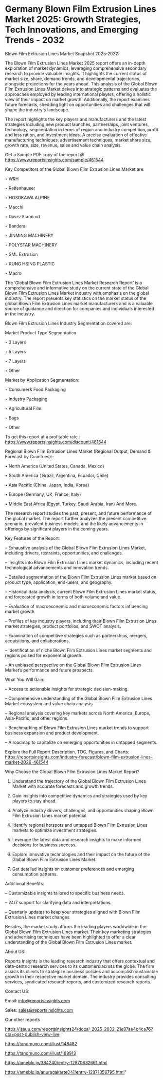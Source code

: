 # Germany Blown Film Extrusion Lines Market 2025: Growth Strategies, Tech Innovations, and Emerging Trends - 2032

Blown Film Extrusion Lines Market Snapshot 2025-2032:

The Blown Film Extrusion Lines Market 2025 report offers an in-depth exploration of market dynamics, leveraging comprehensive secondary research to provide valuable insights. It highlights the current status of market size, share, demand trends, and developmental trajectories, alongside projections for the years ahead. This analysis of the Global Blown Film Extrusion Lines Market delves into strategic patterns and evaluates the approaches employed by leading international players, offering a holistic view of their impact on market growth. Additionally, the report examines future forecasts, shedding light on opportunities and challenges that will shape the industry's landscape.

The report highlights the key players and manufacturers and the latest strategies including new product launches, partnerships, joint ventures, technology, segmentation in terms of region and industry competition, profit and loss ration, and investment ideas. A precise evaluation of effective manufacturing techniques, advertisement techniques, market share size, growth rate, size, revenue, sales and value chain analysis.

Get a Sample PDF copy of the report @ https://www.reportsinsights.com/sample/461544

Key Competitors of the Global Blown Film Extrusion Lines Market are:

‣ W&H

‣ Reifenhauser

‣ HOSOKAWA ALPINE

‣ Macchi

‣ Davis-Standard

‣ Bandera

‣ JINMING MACHINERY

‣ POLYSTAR MACHINERY

‣ SML Extrusion

‣ KUNG HSING PLASTIC

‣ Macro

The ‘Global Blown Film Extrusion Lines Market Research Report’ is a comprehensive and informative study on the current state of the Global Blown Film Extrusion Lines Market industry with emphasis on the global industry. The report presents key statistics on the market status of the global Blown Film Extrusion Lines market manufacturers and is a valuable source of guidance and direction for companies and individuals interested in the industry.

Blown Film Extrusion Lines Industry Segmentation covered are:

Market Product Type Segmentation

‣ 3 Layers

‣ 5 Layers

‣ 7 Layers

‣ Other

Market by Application Segmentation:

‣ Consumer& Food Packaging

‣ Industry Packaging

‣ Agricultural Film

‣ Bags

‣ Other

To get this report at a profitable rate.: https://www.reportsinsights.com/discount/461544

Regional Blown Film Extrusion Lines Market (Regional Output, Demand & Forecast by Countries):-

• North America (United States, Canada, Mexico)

• South America ( Brazil, Argentina, Ecuador, Chile)

• Asia Pacific (China, Japan, India, Korea)

• Europe (Germany, UK, France, Italy)

• Middle East Africa (Egypt, Turkey, Saudi Arabia, Iran) And More.

The research report studies the past, present, and future performance of the global market. The report further analyzes the present competitive scenario, prevalent business models, and the likely advancements in offerings by significant players in the coming years.

Key Features of the Report:

– Exhaustive analysis of the Global Blown Film Extrusion Lines Market, including drivers, restraints, opportunities, and challenges.

– Insights into Blown Film Extrusion Lines market dynamics, including recent technological advancements and innovation trends.

– Detailed segmentation of the Blown Film Extrusion Lines market based on product type, application, end-users, and geography.

– Historical data analysis, current Blown Film Extrusion Lines market status, and forecasted growth in terms of both volume and value.

– Evaluation of macroeconomic and microeconomic factors influencing market growth.

– Profiles of key industry players, including their Blown Film Extrusion Lines market strategies, product portfolios, and SWOT analysis.

– Examination of competitive strategies such as partnerships, mergers, acquisitions, and collaborations.

– Identification of niche Blown Film Extrusion Lines market segments and regions poised for exponential growth.

– An unbiased perspective on the Global Blown Film Extrusion Lines Market’s performance and future prospects.

What You Will Gain:

– Access to actionable insights for strategic decision-making.

– Comprehensive understanding of the Global Blown Film Extrusion Lines Market ecosystem and value chain analysis.

– Regional analysis covering key markets across North America, Europe, Asia-Pacific, and other regions.

– Benchmarking of Blown Film Extrusion Lines market trends to support business expansion and product development.

– A roadmap to capitalize on emerging opportunities in untapped segments.

Explore the Full Report Description, TOC, Figures, and Charts:
https://reportsinsights.com/industry-forecast/blown-film-extrusion-lines-market-2026-461544

Why Choose the Global Blown Film Extrusion Lines Market Report?

1. Understand the trajectory of the Global Blown Film Extrusion Lines Market with accurate forecasts and growth trends.

2. Gain insights into competitive dynamics and strategies used by key players to stay ahead.

3. Analyze industry drivers, challenges, and opportunities shaping Blown Film Extrusion Lines market potential.

4. Identify regional hotspots and untapped Blown Film Extrusion Lines markets to optimize investment strategies.

5. Leverage the latest data and research insights to make informed decisions for business success.

6. Explore innovative technologies and their impact on the future of the Global Blown Film Extrusion Lines Market.

7. Get detailed insights on customer preferences and emerging consumption patterns.

Additional Benefits:

– Customizable insights tailored to specific business needs.

– 24/7 support for clarifying data and interpretations.

– Quarterly updates to keep your strategies aligned with Blown Film Extrusion Lines market changes.

Besides, the market study affirms the leading players worldwide in the Global Blown Film Extrusion Lines market. Their key marketing strategies and advertising techniques have been highlighted to offer a clear understanding of the Global Blown Film Extrusion Lines market.

About US:

Reports Insights is the leading research industry that offers contextual and data-centric research services to its customers across the globe. The firm assists its clients to strategize business policies and accomplish sustainable growth in their respective market domain. The industry provides consulting services, syndicated research reports, and customized research reports.

Contact US:

Email: info@reportsinsights.com

Sales: sales@reportsinsights.com

Our other reports

https://issuu.com/reportsinsights24/docs/_2025_2032_21e87ae4c4ca76?cta=post-publish-view-live

https://tanomuno.com/illust/148482

https://tanomuno.com/illust/188913

https://ameblo.jp/384240/entry-12870632661.html

https://ameblo.jp/anuragakarte041/entry-12871356795.html"
